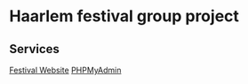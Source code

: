 # Haarlem festival group project

## Services
[Festival Website](http://localhost:8080)
[PHPMyAdmin](http://localhost:8081)
